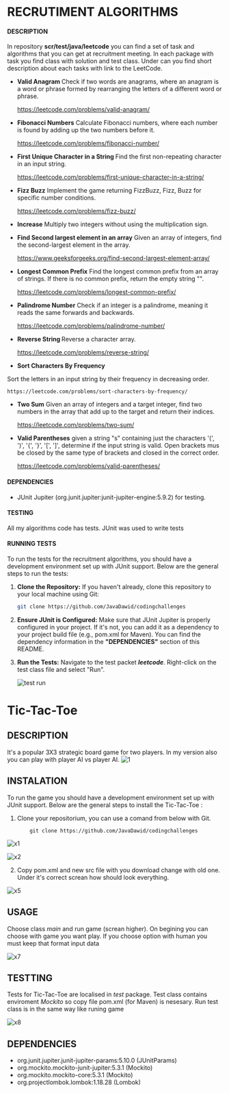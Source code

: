 # RECRUTIMENT ALGORITHMS #

#### DESCRIPTION ####
In repository **scr/test/java/leetcode** you can find a set of task and algorithms that you can get at recruitment meeting. In each package with task you find class with solution and test class. Under can you find short description about each tasks with link to the LeetCode.


-  <b> Valid Anagram </b>
Check if two words are anagrams, where an anagram is a word or phrase formed by rearranging the letters of a different word or phrase.

    https://leetcode.com/problems/valid-anagram/


- **Fibonacci Numbers**
  Calculate Fibonacci numbers, where each number is found by adding up the two numbers before it.

    https://leetcode.com/problems/fibonacci-number/

- <b> First Unique Character in a String </b>
 Find the first non-repeating character in an input string.

  https://leetcode.com/problems/first-unique-character-in-a-string/

- **Fizz Buzz**
  Implement the game returning FizzBuzz, Fizz, Buzz for specific number conditions.

  https://leetcode.com/problems/fizz-buzz/


- **Increase**
Multiply two integers without using the multiplication sign.


- **Find Second largest element in an array**
Given an array of integers, find the second-largest element in the array.

  https://www.geeksforgeeks.org/find-second-largest-element-array/

- **Longest Common Prefix**
 Find the longest common prefix from an array of strings. If there is no common prefix, return the empty string "".

  https://leetcode.com/problems/longest-common-prefix/


- <b>Palindrome Number</b>
  Check if an integer is a palindrome, meaning it reads the same forwards and backwards.

   https://leetcode.com/problems/palindrome-number/


  
- <b> Reverse String </b>
Reverse a character array.

    https://leetcode.com/problems/reverse-string/


- **Sort Characters By Frequency**

 Sort the letters in an input string by their frequency in decreasing order.

    https://leetcode.com/problems/sort-characters-by-frequency/

- <b>Two Sum</b>
Given an array of integers and a target integer, find two numbers in the array that add up to the target and return their indices.

  https://leetcode.com/problems/two-sum/

- **Valid Parentheses**
given a string "s" containing just the characters '(', ')', '{', '}', '[', ']', determine if the input string is valid. Open brackets mus be closed by the same type of brackets and closed in the correct order.

  https://leetcode.com/problems/valid-parentheses/

#### DEPENDENCIES ####

- JUnit Jupiter (org.junit.jupiter:junit-jupiter-engine:5.9.2) for testing.


#### TESTING ####

All my algorithms code has tests. JUnit was used to write tests 


#### RUNNING TESTS ####

To run the tests for the recruitment algorithms, you should have a development environment set up with JUnit support. Below are the general steps to run the tests:

1. **Clone the Repository:** If you haven't already, clone this repository to your local machine using Git:

   ```bash
   git clone https://github.com/JavaDawid/codingchallenges
   
2. **Ensure JUnit is Configured:** Make sure that JUnit Jupiter is properly configured in your project. If it's not, you can add it as a dependency to your project build file (e.g., pom.xml for Maven). You can find the dependency information in the **"DEPENDENCIES"** section of this README.

3. **Run the Tests:** Navigate to the test packet <b><i>leetcode</i></b>. Right-click on the test class file and select "Run".

   ![test run](https://github.com/JavaDawid/codingchallenges/assets/122672760/3e16f388-c7f1-4e65-a30c-b34f0a9c52e5)







# Tic-Tac-Toe #


## DESCRIPTION ##



It's a popular 3X3 strategic board game for two players. In my version also you can play with player AI vs player AI. 
![1](https://github.com/JavaDawid/codingchallenges/assets/122672760/67fc84b1-d1c4-4409-b022-76ee6b0c5ee9)


## INSTALATION ##


To run the game you should have a development environment set up with JUnit support. Below are the general steps to install the Tic-Tac-Toe :

1. Clone your repositorium, you can use a comand from below with Git.
      

           git clone https://github.com/JavaDawid/codingchallenges


 ![x1](https://github.com/JavaDawid/codingchallenges/assets/122672760/b1152c6e-78b8-4beb-95c0-7860d2ed9011)

 

 ![x2](https://github.com/JavaDawid/codingchallenges/assets/122672760/6546b460-c158-476f-8dcc-9af6f4b13720)

2. Copy pom.xml and new src file with you download change with old one. Under it's correct screan how should look everything.

![x5](https://github.com/JavaDawid/codingchallenges/assets/122672760/5959983f-6d9c-4422-8987-0ad52ccb3837)


## USAGE ##
Choose class *main* and run game (screan higher). On begining you can choose with game you want play. If you choose option with human you must keep that format input data 

![x7](https://github.com/JavaDawid/codingchallenges/assets/122672760/5f234966-1da4-4aa7-b497-0e78b02374da)


## TESTTING ## 

Tests for Tic-Tac-Toe are localised in *test* package. Test class contains enviroment *Mockito* so copy file pom.xml (for Maven) is nesesary.
Run test class is in the same way like runing game 

![x8](https://github.com/JavaDawid/codingchallenges/assets/122672760/4c31baf2-bef2-4a76-8cce-cc17321bdcb0)

## DEPENDENCIES ##

   - org.junit.jupiter.junit-jupiter-params:5.10.0 (JUnitParams)
   - org.mockito.mockito-junit-jupiter:5.3.1 (Mockito)
   - org.mockito.mockito-core:5.3.1 (Mockito)
   - org.projectlombok.lombok:1.18.28 (Lombok)

